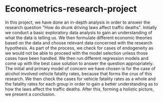 # Econometrics-research-project

In this project, we have done an in-depth analysis in order to answer the research question "How do drunk driving laws affect traffic deaths". Initially we conduct a basic exploratory data analysis to gain an understanding of what the data is telling us. We then formulate different economic theories based on the data and choose relevant data concerned with the research hypothesis. As part of the process, we check for cases of endogeneity as we would not be able to proceed with the model selection unless those cases have been handled. We then run different regression models and come up with the best case solution to answer the question appropriately. The initial and primary model of concern we have chosen is for the case of alcohol involved vehicle fatality rates, because that forms the crux of this research. We then check the cases for vehicle fatality rates as a whole and the fatality rates for each group in order to gain a better understanding as to how the laws affect the traffic deaths. 
After this, forming a holistic picture, we present a conclusion.
